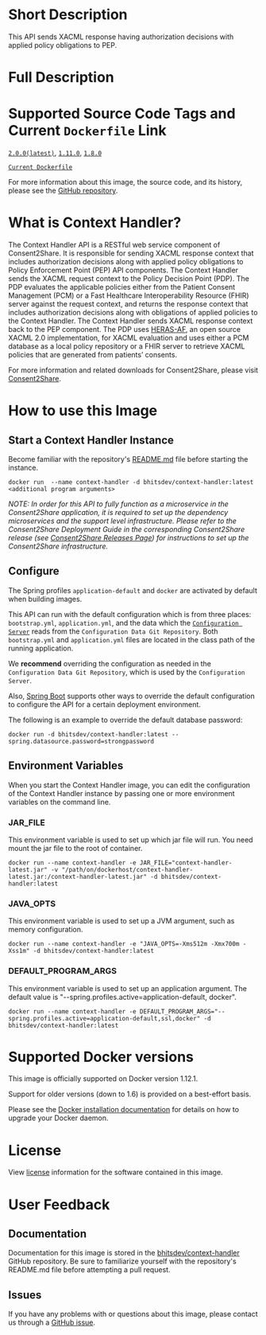 # Short Description
This API sends XACML response having authorization decisions with applied policy obligations to PEP. 

# Full Description

# Supported Source Code Tags and Current `Dockerfile` Link

[`2.0.0(latest)`](https://github.com/bhits-dev/context-handler/releases/tag/2.0.0),
 [`1.11.0`](https://github.com/bhits-dev/context-handler/releases/tag/1.11.0), [`1.8.0`](https://github.com/bhits-dev/context-handler/releases/tag/1.8.0)

[`Current Dockerfile`](https://github.com/bhits-dev/context-handler/blob/master/context-handler/src/main/docker/Dockerfile)

For more information about this image, the source code, and its history, please see the [GitHub repository](https://github.com/bhits-dev/context-handler).

# What is Context Handler?

The Context Handler API is a RESTful web service component of Consent2Share. It is responsible for sending XACML response context that includes authorization decisions along with applied policy obligations to Policy Enforcement Point (PEP) API components. The Context Handler sends the XACML request context to the Policy Decision Point (PDP). The PDP evaluates the applicable policies either from the Patient Consent Management (PCM) or a Fast Healthcare Interoperability Resource (FHIR) server against the request context, and returns the response context that includes authorization decisions along with obligations of applied policies to the Context Handler. The Context Handler sends XACML response context back to the PEP component. The PDP uses [HERAS-AF](https://bitbucket.org/herasaf/herasaf-xacml-core/overview), an open source XACML 2.0 implementation, for XACML evaluation and uses either a PCM database as a local policy repository or a FHIR server to retrieve XACML policies that are generated from patients’ consents.

For more information and related downloads for Consent2Share, please visit [Consent2Share](https://bhits.github.io/consent2share/).
# How to use this Image


## Start a Context Handler Instance

Become familiar with the repository's [README.md](https://github.com/bhits-dev/context-handler) file before starting the instance.

`docker run  --name context-handler -d bhitsdev/context-handler:latest <additional program arguments>`

*NOTE: In order for this API to fully function as a microservice in the Consent2Share application, it is required to set up the dependency microservices and the support level infrastructure. Please refer to the Consent2Share Deployment Guide in the corresponding Consent2Share release (see [Consent2Share Releases Page](https://github.com/bhits-dev/consent2share/releases)) for instructions to set up the Consent2Share infrastructure.*


## Configure

The Spring profiles `application-default` and `docker` are activated by default when building images.

This API can run with the default configuration which is from three places: `bootstrap.yml`, `application.yml`, and the data which the [`Configuration Server`](https://github.com/bhits-dev/config-server) reads from the `Configuration Data Git Repository`. Both `bootstrap.yml` and `application.yml` files are located in the class path of the running application.

We **recommend** overriding the configuration as needed in the `Configuration Data Git Repository`, which is used by the `Configuration Server`.

Also, [Spring Boot](https://projects.spring.io/spring-boot/) supports other ways to override the default configuration to configure the API for a certain deployment environment. 

The following is an example to override the default database password:

`docker run -d bhitsdev/context-handler:latest --spring.datasource.password=strongpassword`

## Environment Variables

When you start the Context Handler image, you can edit the configuration of the Context Handler instance by passing one or more environment variables on the command line. 

### JAR_FILE

This environment variable is used to set up which jar file will run. You need mount the jar file to the root of container.

`docker run --name context-handler -e JAR_FILE="context-handler-latest.jar" -v "/path/on/dockerhost/context-handler-latest.jar:/context-handler-latest.jar" -d bhitsdev/context-handler:latest`

### JAVA_OPTS 

This environment variable is used to set up a JVM argument, such as memory configuration.

`docker run --name context-handler -e "JAVA_OPTS=-Xms512m -Xmx700m -Xss1m" -d bhitsdev/context-handler:latest`

### DEFAULT_PROGRAM_ARGS 

This environment variable is used to set up an application argument. The default value is "--spring.profiles.active=application-default, docker".

`docker run --name context-handler -e DEFAULT_PROGRAM_ARGS="--spring.profiles.active=application-default,ssl,docker" -d bhitsdev/context-handler:latest`

# Supported Docker versions

This image is officially supported on Docker version 1.12.1.

Support for older versions (down to 1.6) is provided on a best-effort basis.

Please see the [Docker installation documentation](https://docs.docker.com/engine/installation/) for details on how to upgrade your Docker daemon.

# License

View [license](https://github.com/bhits-dev/context-handler/blob/master/LICENSE) information for the software contained in this image.

# User Feedback

## Documentation 

Documentation for this image is stored in the [bhitsdev/context-handler](https://github.com/bhits-dev/context-handler) GitHub repository. Be sure to familiarize yourself with the repository's README.md file before attempting a pull request.

## Issues

If you have any problems with or questions about this image, please contact us through a [GitHub issue](https://github.com/bhits-dev/context-handler/issues).